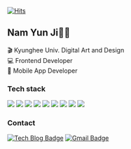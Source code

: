 

<div>
	
  [![Hits](https://hits.seeyoufarm.com/api/count/incr/badge.svg?url=https%3A%2F%2Fgithub.com%2FYunjiNam)](https://hits.seeyoufarm.com) 
      
  </div>
  
  <h2>Nam Yun Ji👩‍💻</h2>
  
  <p>🎬 Kyunghee Univ. Digital Art and Design<br>💻 Frontend Developer<br>📱 Mobile App Developer</p>
  
  <h3> Tech stack </h3>
  <p>
      <img src="https://img.shields.io/badge/Html-E34F26?style=flat-square&logo=Html5&logoColor=white"/></a>&nbsp<img src="https://img.shields.io/badge/CSS-1572B6?style=flat-square&logo=CSS3&logoColor=white"/></a>&nbsp<img src="https://img.shields.io/badge/Javascript-F7DF1E?style=flat-square&logo=Javascript&logoColor=white"/></a>&nbsp<img src="https://img.shields.io/badge/React-61DAFB?style=flat-square&logo=React&logoColor=white"/></a>&nbsp<img src="https://img.shields.io/badge/Redux-764ABC?style=flat-square&logo=Redux&logoColor=white"/></a>&nbsp<img src="https://img.shields.io/badge/Sass-CC6699?style=flat-square&logo=Sass&logoColor=white"/></a>&nbsp<img src="https://img.shields.io/badge/styledcomponents-DB7093?style=flat-square&logo=styled-components&logoColor=white"/></a>&nbsp<img src="https://img.shields.io/badge/Flutter-02569B?style=flat-square&logo=Flutter&logoColor=white"/></a>&nbsp<img src="https://img.shields.io/badge/ReactNative-61DAFB?style=flat-square&logo=React&logoColor=white"/></a>&nbsp
      </p>
      
  <h3> Contact </h3>
  <div>
   
  [![Tech Blog Badge](http://img.shields.io/badge/-Portfolio-black?style=flat-square&logo=Notion&logoColor=white&link=https://dull-break-11a.notion.site/YunJi-Nam-f5f9d98543314551ac64b9da37a48e58)](https://dull-break-11a.notion.site/YunJi-Nam-f5f9d98543314551ac64b9da37a48e58) 
  [![Gmail Badge](https://img.shields.io/badge/-Gmail-d14836?style=flat-square&logo=Gmail&logoColor=white&link=mailto:ndbsen722@gmail.com)](mailto:ndbsen722@gmail.com)  
  </div>
  <!--[![Instagram Badge](https://img.shields.io/badge/-Instagram-dd2a7b?style=flat-square&logo=instagram&logoColor=white&link=https://www.instagram.com/nnnamn_yj/)](https://www.instagram.com/nnnamn_yj/) -->
  <!--
  [![Linkedin Badge](https://img.shields.io/badge/-LinkedIn-blue?style=flat-square&logo=Linkedin&logoColor=white&link=https://www.linkedin.com/in/seong-yun-byeon-8183a8113/)](https://www.linkedin.com/in/seong-yun-byeon-8183a8113/) 
  [![Youtube Badge](https://img.shields.io/badge/Youtube-ff0000?style=flat-square&logo=youtube&link=https://www.youtube.com/c/kyleschool)](https://www.youtube.com/c/kyleschool) 
  [![Facebook Badge](https://img.shields.io/badge/-Facebook-1877f2?style=flat-square&logo=facebook&logoColor=white&link=https://www.facebook.com/zzsza)](https://www.facebook.com/zzsza) 
  -->
  <!--
  **YunjiNam/YunjiNam** is a ✨ _special_ ✨ repository because its `README.md` (this file) appears on your GitHub profile.
  
  Here are some ideas to get you started:
  
  - 🔭 I’m currently working on ...
  - 🌱 I’m currently learning ...
  - 👯 I’m looking to collaborate on ...
  - 🤔 I’m looking for help with ...
  - 💬 Ask me about ...
  - 📫 How to reach me: ...
  - 😄 Pronouns: ...
  - ⚡ Fun fact: ...
  -->
  
